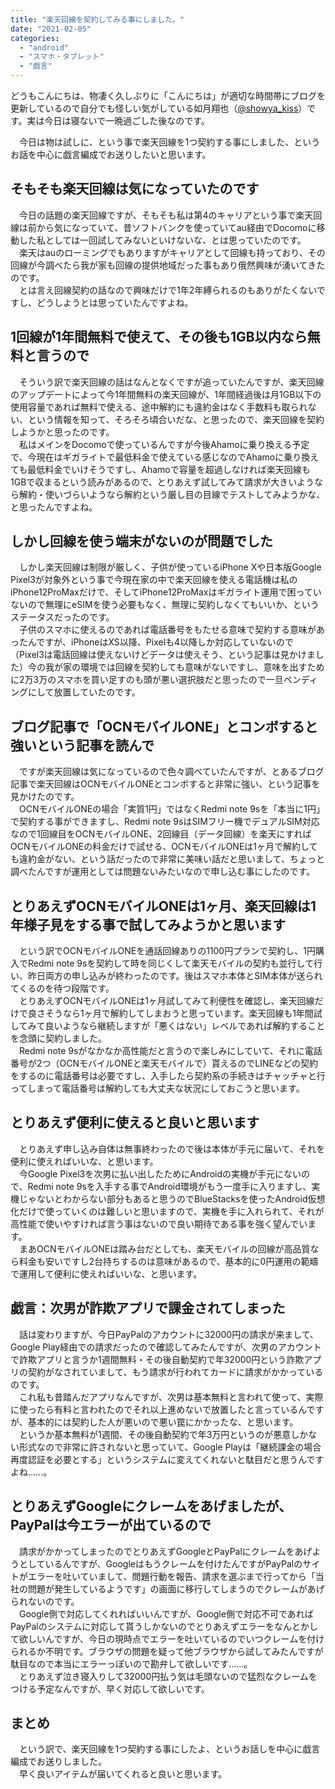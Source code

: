 ```yaml
---
title: "楽天回線を契約してみる事にしました。"
date: "2021-02-05"
categories: 
  - "android"
  - "スマホ・タブレット"
  - "戯言"
---
```


どうもこんにちは、物凄く久しぶりに「こんにちは」が適切な時間帯にブログを更新しているので自分でも怪しい気がしている如月翔也（[@showya\_kiss](http://twitter.com/showya_kiss)）です。実は今日は寝ないで一晩過ごした後なのです。  
  
　今日は物は試しに、という事で楽天回線を1つ契約する事にしました、というお話を中心に戯言編成でお送りしたいと思います。  

## そもそも楽天回線は気になっていたのです

　今日の話題の楽天回線ですが、そもそも私は第4のキャリアという事で楽天回線は前から気になっていて、昔ソフトバンクを使っていてau経由でDocomoに移動した私としては一回試してみないといけないな、とは思っていたのです。  
　楽天はauのローミングでもありますがキャリアとして回線も持っており、その回線が今調べたら我が家も回線の提供地域だった事もあり俄然興味が湧いてきたのです。  
　とは言え回線契約の話なので興味だけで1年2年縛られるのもありがたくないですし、どうしようとは思っていたんですよね。  

## 1回線が1年間無料で使えて、その後も1GB以内なら無料と言うので

　そういう訳で楽天回線の話はなんとなくですが追っていたんですが、楽天回線のアップデートによって今1年間無料の楽天回線が、1年間経過後は月1GB以下の使用容量であれば無料で使える、途中解約にも違約金はなく手数料も取られない、という情報を知って、そろそろ頃合いだな、と思ったので、楽天回線を契約しようかと思ったのです。  
　私はメインをDocomoで使っているんですが今後Ahamoに乗り換える予定で、今現在はギガライトで最低料金で使えている感じなのでAhamoに乗り換えても最低料金でいけそうですし、Ahamoで容量を超過しなければ楽天回線も1GBで収まるという読みがあるので、とりあえず試してみて請求が大きいようなら解約・使いづらいようなら解約という厳し目の目線でテストしてみようかな、と思ったんですよね。  

## しかし回線を使う端末がないのが問題でした

　しかし楽天回線は制限が厳しく、子供が使っているiPhone Xや日本版Google Pixel3が対象外という事で今現在家の中で楽天回線を使える電話機は私のiPhone12ProMaxだけで、そしてiPhone12ProMaxはギガライト運用で困っていないので無理にeSIMを使う必要もなく、無理に契約しなくてもいいか、というステータスだったのです。  
　子供のスマホに使えるのであれば電話番号をもたせる意味で契約する意味があったんですが、iPhoneはXS以降、Pixelも4以降しか対応していないので（Pixel3は電話回線は使えないけどデータは使えそう、という記事は見かけました）今の我が家の環境では回線を契約しても意味がないですし、意味を出すために2万3万のスマホを買い足すのも頭が悪い選択肢だと思ったので一旦ペンディングにして放置していたのです。  

## ブログ記事で「OCNモバイルONE」とコンボすると強いという記事を読んで

　ですが楽天回線は気になっているので色々調べていたんですが、とあるブログ記事で楽天回線はOCNモバイルONEとコンボすると非常に強い、という記事を見かけたのです。  
　OCNモバイルONEの場合「実質1円」ではなくRedmi note 9sを「本当に1円」で契約する事ができますし、Redmi note 9sはSIMフリー機でデュアルSIM対応なので1回線目をOCNモバイルONE、2回線目（データ回線）を楽天にすればOCNモバイルONEの料金だけで試せる、OCNモバイルONEは1ヶ月で解約しても違約金がない、という話だったので非常に美味い話だと思いまして、ちょっと調べたんですが運用としては問題ないみたいなので申し込む事にしたのです。  

## とりあえずOCNモバイルONEは1ヶ月、楽天回線は1年様子見をする事で試してみようかと思います

　という訳でOCNモバイルONEを通話回線ありの1100円プランで契約し、1円購入でRedmi note 9sを契約して時を同じくして楽天モバイルの契約も並行して行い、昨日両方の申し込みが終わったのです。後はスマホ本体とSIM本体が送られてくるのを待つ段階です。  
　とりあえずOCNモバイルONEは1ヶ月試してみて利便性を確認し、楽天回線だけで良さそうなら1ヶ月で解約してしまおうと思っています。楽天回線も1年間試してみて良いようなら継続しますが「悪くはない」レベルであれば解約することを念頭に契約しました。  
　Redmi note 9sがなかなか高性能だと言うので楽しみにしていて、それに電話番号が2つ（OCNモバイルONEと楽天モバイルで）貰えるのでLINEなどの契約をするのに電話番号は必要ですし、入手したら契約系の手続きはチャッチャと行ってしまって電話番号は解約しても大丈夫な状況にしておこうと思います。  

## とりあえず便利に使えると良いと思います

　とりあえず申し込み自体は無事終わったので後は本体が手元に届いて、それを便利に使えればいいな、と思います。  
　今Google Pixel3を次男に払い出したためにAndroidの実機が手元にないので、Redmi note 9sを入手する事でAndroid環境がもう一度手に入りますし、実機じゃないとわからない部分もあると思うのでBlueStacksを使ったAndroid仮想化だけで使っていくのは難しいと思いますので、実機を手に入れられて、それが高性能で使いやすければ言う事はないので良い期待である事を強く望んでいます。  
　まあOCNモバイルONEは踏み台だとしても、楽天モバイルの回線が高品質なら料金も安いですし2台持ちするのは意味があるので、基本的に0円運用の範疇で運用して便利に使えればいいな、と思います。  

## 戯言：次男が詐欺アプリで課金されてしまった

　話は変わりますが、今日PayPalのアカウントに32000円の請求が来まして、Google Play経由での請求だったので確認してみたんですが、次男のアカウントで詐欺アプリと言うか1週間無料・その後自動契約で年32000円という詐欺アプリの契約がなされていまして、もう請求が行われてカードに請求がかかっているのです。  
　これ私も昔踏んだアプリなんですが、次男は基本無料と言われて使って、実際に使ったら有料と言われたのでそれ以上進めないで放置したと言っているんですが、基本的には契約した人が悪いので悪い罠にかかったな、と思います。  
　というか基本無料が1週間、その後自動契約で年3万円というのが悪意しかない形式なので非常に許されないと思っていて、Google Playは「継続課金の場合再度認証を必要とする」というシステムに変えてくれないと駄目だと思うんですよね……。  

## とりあえずGoogleにクレームをあげましたが、PayPalは今エラーが出ているので

　請求がかかってしまったのでとりあえずGoogleとPayPalにクレームをあげようとしているんですが、Googleはもうクレームを付けたんですがPayPalのサイトがエラーを吐いていまして、問題行動を報告、請求を選ぶまで行ってから「当社の問題が発生しているようです」の画面に移行してしまうのでクレームがあげられないのです。  
　Google側で対応してくれればいいんですが、Google側で対応不可であればPayPalのシステムに対応して貰うしかないのでとりあえずエラーをなんとかして欲しいんですが、今日の現時点でエラーを吐いているのでいつクレームを付けられるか不明です。ブラウザの問題を疑って他ブラウザから試してみたんですが駄目なので本当にエラーっぽいので勘弁して欲しいです……。  
　とりあえず泣き寝入りして32000円払う気は毛頭ないので猛烈なクレームをつける予定なんですが、早く対応して欲しいです。  

## まとめ

　という訳で、楽天回線を1つ契約する事にしたよ、というお話しを中心に戯言編成でお送りしました。  
　早く良いアイテムが届いてくれると良いと思います。
